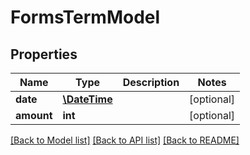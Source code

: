 # FormsTermModel

## Properties
Name | Type | Description | Notes
------------ | ------------- | ------------- | -------------
**date** | [**\DateTime**](\DateTime.md) |  | [optional] 
**amount** | **int** |  | [optional] 

[[Back to Model list]](../README.md#documentation-for-models) [[Back to API list]](../README.md#documentation-for-api-endpoints) [[Back to README]](../README.md)


